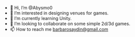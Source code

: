 - 👋 Hi, I’m @Abysmo0
- 👀 I’m interested in designing venues for games.
- 🌱 I’m currently learning Unity.
- 💞️ I’m looking to collaborate on some simple 2d/3d games.
- 📫 How to reach me barbarosaydin@gmail.com

<!---
Abysmo0/Abysmo0 is a ✨ special ✨ repository because its `README.md` (this file) appears on your GitHub profile.
You can click the Preview link to take a look at your changes.
--->
